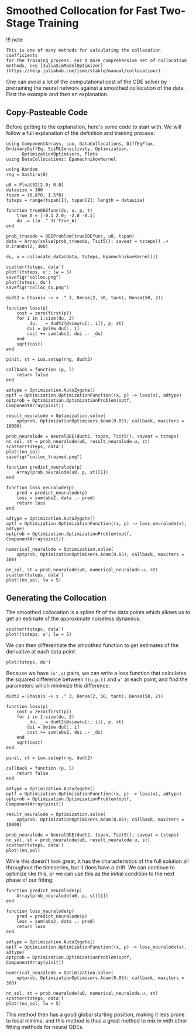 # Smoothed Collocation for Fast Two-Stage Training

!!! note
    
    This is one of many methods for calculating the collocation coefficients
    for the training process. For a more comprehensive set of collocation
    methods, see [JuliaSimModelOptimizer](https://help.juliahub.com/jsmo/stable/manual/collocation/).

One can avoid a lot of the computational cost of the ODE solver by
pretraining the neural network against a smoothed collocation of the
data. First the example and then an explanation.

## Copy-Pasteable Code

Before getting to the explanation, here's some code to start with. We will follow a full explanation of the definition and training process:

```@example collocation_cp
using ComponentArrays, Lux, DataCollocations, DiffEqFlux, OrdinaryDiffEq, SciMLSensitivity, Optimization,
      OptimizationOptimisers, Plots
using DataCollocations: EpanechnikovKernel

using Random
rng = Xoshiro(0)

u0 = Float32[2.0; 0.0]
datasize = 300
tspan = (0.0f0, 1.5f0)
tsteps = range(tspan[1], tspan[2]; length = datasize)

function trueODEfunc(du, u, p, t)
    true_A = [-0.1 2.0; -2.0 -0.1]
    du .= ((u .^ 3)'true_A)'
end

prob_trueode = ODEProblem(trueODEfunc, u0, tspan)
data = Array(solve(prob_trueode, Tsit5(); saveat = tsteps)) .+ 0.1randn(2, 300)

du, u = collocate_data(data, tsteps, EpanechnikovKernel())

scatter(tsteps, data')
plot!(tsteps, u'; lw = 5)
savefig("colloc.png")
plot(tsteps, du')
savefig("colloc_du.png")

dudt2 = Chain(x -> x .^ 3, Dense(2, 50, tanh), Dense(50, 2))

function loss(p)
    cost = zero(first(p))
    for i in 1:size(du, 2)
        _du, _ = dudt2(@view(u[:, i]), p, st)
        dui = @view du[:, i]
        cost += sum(abs2, dui .- _du)
    end
    sqrt(cost)
end

pinit, st = Lux.setup(rng, dudt2)

callback = function (p, l)
    return false
end

adtype = Optimization.AutoZygote()
optf = Optimization.OptimizationFunction((x, p) -> loss(x), adtype)
optprob = Optimization.OptimizationProblem(optf, ComponentArray(pinit))

result_neuralode = Optimization.solve(
    optprob, OptimizationOptimisers.Adam(0.05); callback, maxiters = 10000)

prob_neuralode = NeuralODE(dudt2, tspan, Tsit5(); saveat = tsteps)
nn_sol, st = prob_neuralode(u0, result_neuralode.u, st)
scatter(tsteps, data')
plot!(nn_sol)
savefig("colloc_trained.png")

function predict_neuralode(p)
    Array(prob_neuralode(u0, p, st)[1])
end

function loss_neuralode(p)
    pred = predict_neuralode(p)
    loss = sum(abs2, data .- pred)
    return loss
end

adtype = Optimization.AutoZygote()
optf = Optimization.OptimizationFunction((x, p) -> loss_neuralode(x), adtype)
optprob = Optimization.OptimizationProblem(optf, ComponentArray(pinit))

numerical_neuralode = Optimization.solve(
    optprob, OptimizationOptimisers.Adam(0.05); callback, maxiters = 300)

nn_sol, st = prob_neuralode(u0, numerical_neuralode.u, st)
scatter(tsteps, data')
plot!(nn_sol; lw = 5)
```

## Generating the Collocation

The smoothed collocation is a spline fit of the data points which allows
us to get an estimate of the approximate noiseless dynamics:

```@example collocation_cp
scatter(tsteps, data')
plot!(tsteps, u'; lw = 5)
```

We can then differentiate the smoothed function to get estimates of the
derivative at each data point:

```@example collocation_cp
plot(tsteps, du')
```

Because we have `(u',u)` pairs, we can write a loss function that
calculates the squared difference between `f(u,p,t)` and `u'` at each
point, and find the parameters which minimize this difference:

```@example collocation_cp
dudt2 = Chain(x -> x .^ 3, Dense(2, 50, tanh), Dense(50, 2))

function loss(p)
    cost = zero(first(p))
    for i in 1:size(du, 2)
        _du, _ = dudt2(@view(u[:, i]), p, st)
        dui = @view du[:, i]
        cost += sum(abs2, dui .- _du)
    end
    sqrt(cost)
end

pinit, st = Lux.setup(rng, dudt2)

callback = function (p, l)
    return false
end

adtype = Optimization.AutoZygote()
optf = Optimization.OptimizationFunction((x, p) -> loss(x), adtype)
optprob = Optimization.OptimizationProblem(optf, ComponentArray(pinit))

result_neuralode = Optimization.solve(
    optprob, OptimizationOptimisers.Adam(0.05); callback, maxiters = 10000)

prob_neuralode = NeuralODE(dudt2, tspan, Tsit5(); saveat = tsteps)
nn_sol, st = prob_neuralode(u0, result_neuralode.u, st)
scatter(tsteps, data')
plot!(nn_sol)
```

While this doesn't look great, it has the characteristics of the
full solution all throughout the timeseries, but it does have a drift.
We can continue to optimize like this, or we can use this as the
initial condition to the next phase of our fitting:

```@example collocation_cp
function predict_neuralode(p)
    Array(prob_neuralode(u0, p, st)[1])
end

function loss_neuralode(p)
    pred = predict_neuralode(p)
    loss = sum(abs2, data .- pred)
    return loss
end

adtype = Optimization.AutoZygote()
optf = Optimization.OptimizationFunction((x, p) -> loss_neuralode(x), adtype)
optprob = Optimization.OptimizationProblem(optf, ComponentArray(pinit))

numerical_neuralode = Optimization.solve(
    optprob, OptimizationOptimisers.Adam(0.05); callback, maxiters = 300)

nn_sol, st = prob_neuralode(u0, numerical_neuralode.u, st)
scatter(tsteps, data')
plot!(nn_sol; lw = 5)
```

This method then has a good global starting position, making it less
prone to local minima, and this method is thus a great method to mix in with other
fitting methods for neural ODEs.
